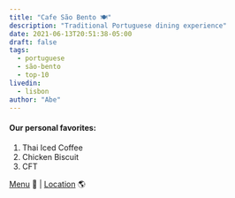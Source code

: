 ```yaml
---
title: "Cafe São Bento 🍽️"
description: "Traditional Portuguese dining experience"
date: 2021-06-13T20:51:38-05:00
draft: false
tags:
  - portuguese
  - são-bento
  - top-10
livedin:
  - lisbon
author: "Abe"
---
```


#### Our personal favorites:

1. Thai Iced Coffee
2. Chicken Biscuit
3. CFT

[Menu](https://www.betterhalfbar.com/menu) 📖  |  [Location](https://g.page/betterhalfbar?share) 🌎
